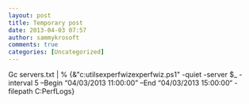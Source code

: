 ```yaml
---
layout: post
title: Temporary post
date: 2013-04-03 07:57
author: sammykrosoft
comments: true
categories: [Uncategorized]
---
```

<p>Gc servers.txt | % {&amp;"c:utilsexperfwizexperfwiz.ps1" -quiet -server $_ -interval 5 &ndash;Begin &ldquo;04/03/2013 11:00:00&rdquo; &ndash;End &ldquo;04/03/2013 15:00:00&ldquo; -filepath C:PerfLogs}</p>

